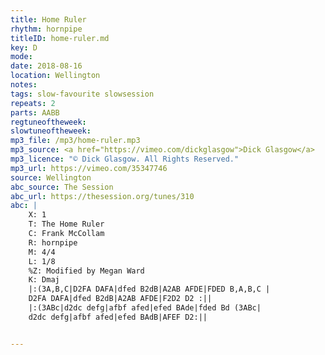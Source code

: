 ```yaml
---
title: Home Ruler
rhythm: hornpipe
titleID: home-ruler.md
key: D
mode:
date: 2018-08-16
location: Wellington
notes:
tags: slow-favourite slowsession
repeats: 2 
parts: AABB 
regtuneoftheweek:
slowtuneoftheweek:
mp3_file: /mp3/home-ruler.mp3
mp3_source: <a href="https://vimeo.com/dickglasgow">Dick Glasgow</a>
mp3_licence: "© Dick Glasgow. All Rights Reserved."
mp3_url: https://vimeo.com/35347746
source: Wellington
abc_source: The Session
abc_url: https://thesession.org/tunes/310
abc: |
    X: 1
    T: The Home Ruler
    C: Frank McCollam
    R: hornpipe
    M: 4/4
    L: 1/8
    %Z: Modified by Megan Ward
    K: Dmaj
    |:(3A,B,C|D2FA DAFA|dfed B2dB|A2AB AFDE|FDED B,A,B,C |
    D2FA DAFA|dfed B2dB|A2AB AFDE|F2D2 D2 :||
    |:(3ABc|d2dc defg|afbf afed|efed BAde|fded Bd (3ABc|
    d2dc defg|afbf afed|efed BAdB|AFEF D2:||


---
```

